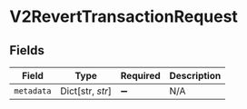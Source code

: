 # V2RevertTransactionRequest


## Fields

| Field              | Type               | Required           | Description        |
| ------------------ | ------------------ | ------------------ | ------------------ |
| `metadata`         | Dict[str, *str*]   | :heavy_minus_sign: | N/A                |